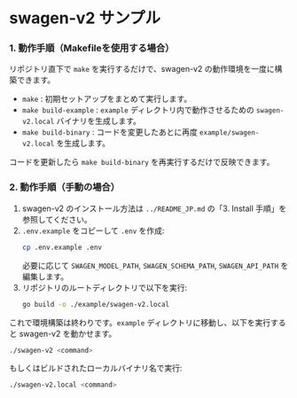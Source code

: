# swagen-v2 サンプル

### 1. 動作手順（Makefileを使用する場合）

リポジトリ直下で `make` を実行するだけで、swagen-v2 の動作環境を一度に構築できます。

- `make` : 初期セットアップをまとめて実行します。
- `make build-example` : `example` ディレクトリ内で動作させるための `swagen-v2.local` バイナリを生成します。
- `make build-binary` : コードを変更したあとに再度 `example/swagen-v2.local` を生成します。

コードを更新したら `make build-binary` を再実行するだけで反映できます。

### 2. 動作手順（手動の場合）

1. swagen-v2 のインストール方法は `../README_JP.md` の「3. Install 手順」を参照してください。
2. `.env.example` をコピーして `.env` を作成:
   ```bash
   cp .env.example .env
   ```
   必要に応じて `SWAGEN_MODEL_PATH`, `SWAGEN_SCHEMA_PATH`, `SWAGEN_API_PATH` を編集します。
3. リポジトリのルートディレクトリで以下を実行:
   ```bash
   go build -o ./example/swagen-v2.local
   ```

これで環境構築は終わりです。`example` ディレクトリに移動し、以下を実行すると swagen-v2 を動かせます。

```bash
./swagen-v2 <command>
```

もしくはビルドされたローカルバイナリ名で実行:

```bash
./swagen-v2.local <command>
```
